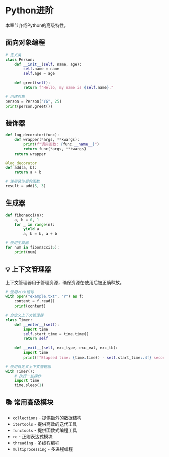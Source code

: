# Python进阶

本章节介绍Python的高级特性。

## 面向对象编程

```python
# 定义类
class Person:
    def __init__(self, name, age):
        self.name = name
        self.age = age
    
    def greet(self):
        return f"Hello, my name is {self.name}."

# 创建对象
person = Person("YG", 25)
print(person.greet())
```

## 装饰器

```python
def log_decorator(func):
    def wrapper(*args, **kwargs):
        print(f"调用函数: {func.__name__}")
        return func(*args, **kwargs)
    return wrapper

@log_decorator
def add(a, b):
    return a + b

# 使用装饰后的函数
result = add(5, 3)
```

## 生成器

```python
def fibonacci(n):
    a, b = 0, 1
    for _ in range(n):
        yield a
        a, b = b, a + b

# 使用生成器
for num in fibonacci(5):
    print(num)
```

## 💡 上下文管理器

上下文管理器用于管理资源，确保资源在使用后被正确释放。

```python
# 使用with语句
with open("example.txt", "r") as f:
    content = f.read()
    print(content)

# 自定义上下文管理器
class Timer:
    def __enter__(self):
        import time
        self.start_time = time.time()
        return self
    
    def __exit__(self, exc_type, exc_val, exc_tb):
        import time
        print(f"Elapsed time: {time.time() - self.start_time:.4f} seconds")

# 使用自定义上下文管理器
with Timer():
    # 执行一些操作
    import time
    time.sleep(1)
```

## 📚 常用高级模块

- `collections` - 提供额外的数据结构
- `itertools` - 提供高效的迭代工具
- `functools` - 提供函数式编程工具
- `re` - 正则表达式模块
- `threading` - 多线程编程
- `multiprocessing` - 多进程编程